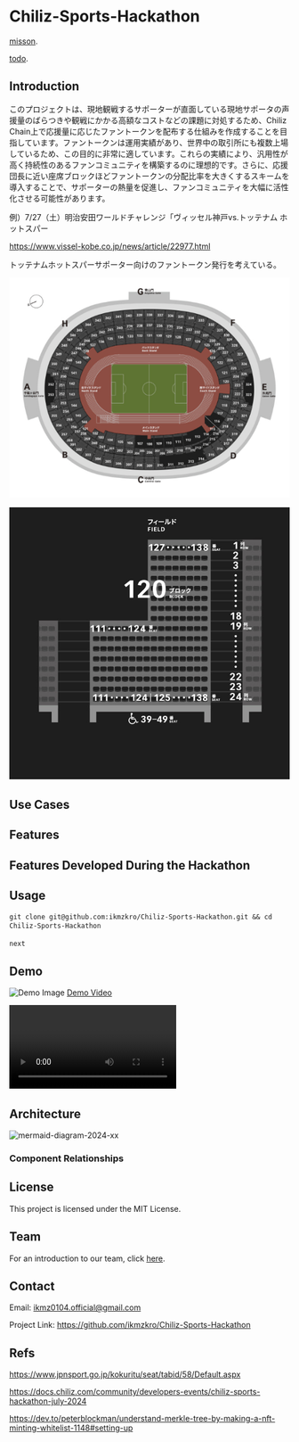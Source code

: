 # Chiliz-Sports-Hackathon
[misson](/docs/mission.md).

[todo](/docs/todo.md).

## Introduction

このプロジェクトは、現地観戦するサポーターが直面している現地サポータの声援量のばらつきや観戦にかかる高額なコストなどの課題に対処するため、Chiliz Chain上で応援量に応じたファントークンを配布する仕組みを作成することを目指しています。ファントークンは運用実績があり、世界中の取引所にも複数上場しているため、この目的に非常に適しています。これらの実績により、汎用性が高く持続性のあるファンコミュニティを構築するのに理想的です。さらに、応援団長に近い座席ブロックほどファントークンの分配比率を大きくするスキームを導入することで、サポーターの熱量を促進し、ファンコミュニティを大幅に活性化させる可能性があります。

例）7/27（土）明治安田ワールドチャレンジ「ヴィッセル神戸vs.トッテナム ホットスパー

https://www.vissel-kobe.co.jp/news/article/22977.html

トッテナムホットスパーサポーター向けのファントークン発行を考えている。

![kokuritu_transparency](./asset/kokuritu.png)

![kokuritu_detail_120](./asset/kokuritu_detail_120.jpg)

## Use Cases

## Features

## Features Developed During the Hackathon

## Usage

```
git clone git@github.com:ikmzkro/Chiliz-Sports-Hackathon.git && cd Chiliz-Sports-Hackathon

next
```

## Demo

![Demo Image]()
[Demo Video]()

<video controls src="demo.mp4" title="Title"></video>

## Architecture

![mermaid-diagram-2024-xx]()

### Component Relationships

## License

This project is licensed under the MIT License.

## Team

For an introduction to our team, click [here](/docs/team.md).

## Contact

Email: ikmz0104.official@gmail.com

Project Link: https://github.com/ikmzkro/Chiliz-Sports-Hackathon

## Refs

https://www.jpnsport.go.jp/kokuritu/seat/tabid/58/Default.aspx

https://docs.chiliz.com/community/developers-events/chiliz-sports-hackathon-july-2024

https://dev.to/peterblockman/understand-merkle-tree-by-making-a-nft-minting-whitelist-1148#setting-up
